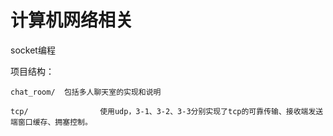 # 计算机网络相关

socket编程

项目结构：

```
chat_room/  包括多人聊天室的实现和说明

tcp/                使用udp，3-1、3-2、3-3分别实现了tcp的可靠传输、接收端发送端窗口缓存、拥塞控制。
```

